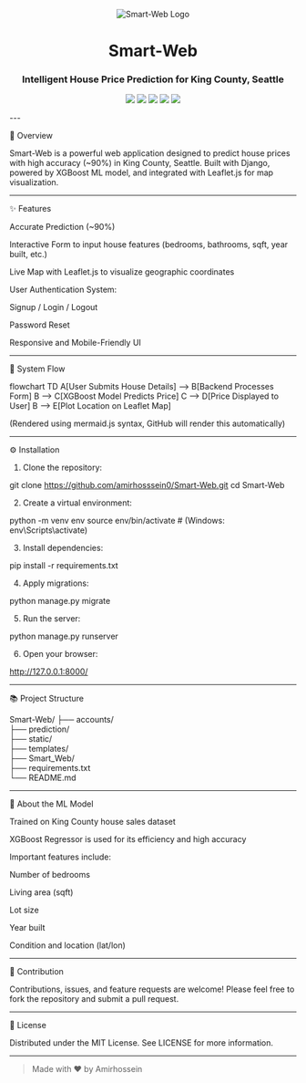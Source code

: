 <p align="center">
  <img src="https://img.shields.io/badge/Smart--Web-House%20Price%20Prediction-blueviolet?style=for-the-badge&logo=homeadvisor&logoColor=white" alt="Smart-Web Logo"/>
</p><h1 align="center">Smart-Web</h1>
<h3 align="center">Intelligent House Price Prediction for King County, Seattle</h3><p align="center">
  <img src="https://img.shields.io/badge/Django-Backend-green?style=flat-square&logo=django&logoColor=white">
  <img src="https://img.shields.io/badge/XGBoost-ML-orange?style=flat-square&logo=githubactions&logoColor=white">
  <img src="https://img.shields.io/badge/Leaflet-Map-00C851?style=flat-square&logo=leaflet&logoColor=white">
  <img src="https://img.shields.io/badge/Accuracy-90%25-brightgreen?style=flat-square">
  <img src="https://img.shields.io/badge/License-MIT-lightgrey?style=flat-square">
</p>
---

🚀 Overview

Smart-Web is a powerful web application designed to predict house prices with high accuracy (~90%) in King County, Seattle.
Built with Django, powered by XGBoost ML model, and integrated with Leaflet.js for map visualization.


---

✨ Features

Accurate Prediction (~90%)

Interactive Form to input house features (bedrooms, bathrooms, sqft, year built, etc.)

Live Map with Leaflet.js to visualize geographic coordinates

User Authentication System:

Signup / Login / Logout

Password Reset


Responsive and Mobile-Friendly UI



---

🧩 System Flow

flowchart TD
    A[User Submits House Details] --> B[Backend Processes Form]
    B --> C[XGBoost Model Predicts Price]
    C --> D[Price Displayed to User]
    B --> E[Plot Location on Leaflet Map]

(Rendered using mermaid.js syntax, GitHub will render this automatically)


---

⚙️ Installation

1. Clone the repository:

git clone https://github.com/amirhosssein0/Smart-Web.git
cd Smart-Web


2. Create a virtual environment:

python -m venv env
source env/bin/activate   # (Windows: env\Scripts\activate)


3. Install dependencies:

pip install -r requirements.txt


4. Apply migrations:

python manage.py migrate


5. Run the server:

python manage.py runserver


6. Open your browser:

http://127.0.0.1:8000/




---

📚 Project Structure

Smart-Web/
├── accounts/          
├── prediction/   
├── static/            
├── templates/         
├── Smart_Web/        
├── requirements.txt  
└── README.md         


---

🤖 About the ML Model

Trained on King County house sales dataset

XGBoost Regressor is used for its efficiency and high accuracy

Important features include:

Number of bedrooms

Living area (sqft)

Lot size

Year built

Condition and location (lat/lon)




---

🤝 Contribution

Contributions, issues, and feature requests are welcome!
Please feel free to fork the repository and submit a pull request.


---

📜 License

Distributed under the MIT License. See LICENSE for more information.


---

> Made with ❤️ by Amirhossein

